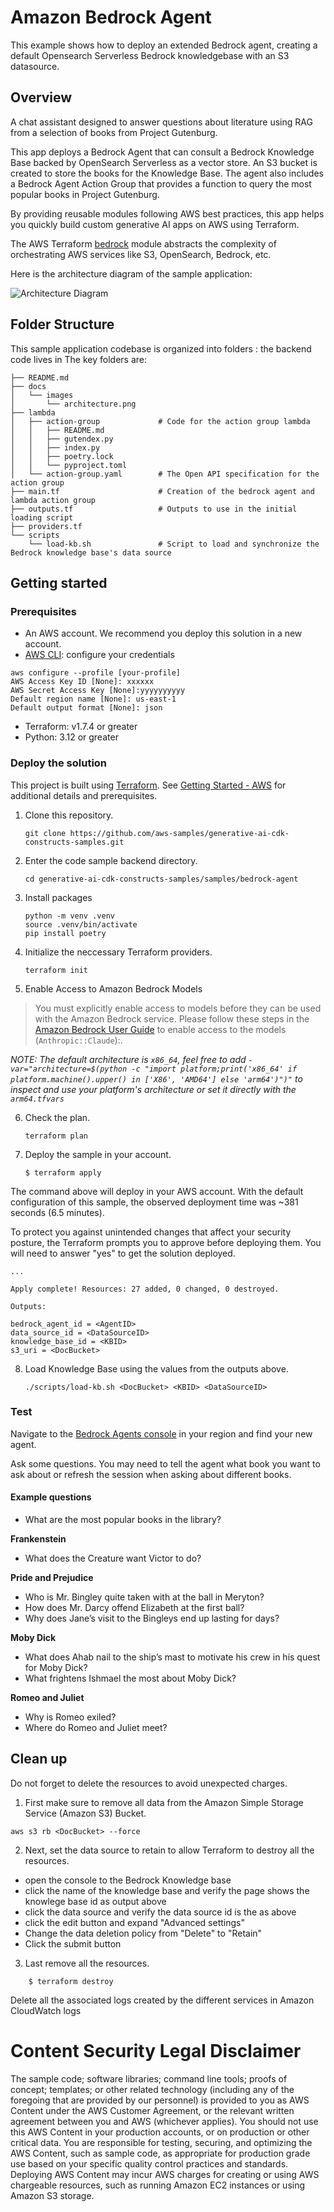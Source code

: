 # Amazon Bedrock Agent

This example shows how to deploy an extended Bedrock agent,
creating a default Opensearch Serverless Bedrock knowledgebase with an S3 datasource.

## Overview

A chat assistant designed to answer questions about literature using RAG from a
selection of books from Project Gutenburg.

This app deploys a Bedrock Agent that can consult a Bedrock Knowledge Base
backed by OpenSearch Serverless as a vector store. An S3 bucket is created to
store the books for the Knowledge Base. The agent also includes a Bedrock Agent
Action Group that provides a function to query the most popular books in Project
Gutenburg.

By providing reusable modules following AWS best practices,
this app helps you quickly build custom generative AI apps on AWS using Terraform.

The AWS Terraform [bedrock](https://registry.terraform.io/modules/aws-ia/bedrock/aws/latest) module 
abstracts the complexity of orchestrating AWS services like S3, OpenSearch, Bedrock, etc.

Here is the architecture diagram of the sample application:

![Architecture Diagram](docs/images/architecture.png)

## Folder Structure

This sample application codebase is organized into folders : the backend code lives in
The key folders are:

```tree
├── README.md
├── docs
│   └── images
│       └── architecture.png
├── lambda
│   ├── action-group             # Code for the action group lambda
│   │   ├── README.md
│   │   ├── gutendex.py
│   │   ├── index.py
│   │   ├── poetry.lock
│   │   └── pyproject.toml
│   └── action-group.yaml        # The Open API specification for the action group
├── main.tf                      # Creation of the bedrock agent and lambda action group
├── outputs.tf                   # Outputs to use in the initial loading script
├── providers.tf
└── scripts
    └── load-kb.sh               # Script to load and synchronize the Bedrock knowledge base's data source
```

## Getting started

### Prerequisites

- An AWS account. We recommend you deploy this solution in a new account.
- [AWS CLI](https://aws.amazon.com/cli/): configure your credentials

```shell
aws configure --profile [your-profile] 
AWS Access Key ID [None]: xxxxxx
AWS Secret Access Key [None]:yyyyyyyyyy
Default region name [None]: us-east-1 
Default output format [None]: json
```

- Terraform: v1.7.4 or greater
- Python: 3.12 or greater

### Deploy the solution

This project is built using [Terraform](https://www.terraform.io/). See [Getting Started - AWS](https://developer.hashicorp.com/terraform/tutorials/aws-get-started) for additional details and prerequisites.

1. Clone this repository.
    ```shell
    git clone https://github.com/aws-samples/generative-ai-cdk-constructs-samples.git
    ```

2. Enter the code sample backend directory.
    ```shell
    cd generative-ai-cdk-constructs-samples/samples/bedrock-agent
    ```

3. Install packages
   ```shell
   python -m venv .venv
   source .venv/bin/activate
   pip install poetry
   ```

4. Initialize the neccessary Terraform providers.
    ```shell
    terraform init
    ```

5. Enable Access to Amazon Bedrock Models
> You must explicitly enable access to models before they can be used with the Amazon Bedrock service. Please follow these steps in the [Amazon Bedrock User Guide](https://docs.aws.amazon.com/bedrock/latest/userguide/model-access.html) to enable access to the models (```Anthropic::Claude```):.

_NOTE: The default architecture is `x86_64`, feel free to add `-var="architecture=$(python -c "import platform;print('x86_64' if platform.machine().upper() in ['X86', 'AMD64'] else 'arm64')")"` to inspect and use your platform's architecture or set it directly with the `arm64.tfvars`_

6. Check the plan.

    ```shell
    terraform plan
    ```

7. Deploy the sample in your account.

    ```shell
    $ terraform apply
    ```

The command above will deploy in your AWS account. With the default configuration of this sample, the observed deployment time was ~381 seconds (6.5 minutes).

To protect you against unintended changes that affect your security posture, the Terraform prompts you to approve before deploying them. You will need to answer "yes" to get the solution deployed.

```
...

Apply complete! Resources: 27 added, 0 changed, 0 destroyed.

Outputs:

bedrock_agent_id = <AgentID>
data_source_id = <DataSourceID>
knowledge_base_id = <KBID>
s3_uri = <DocBucket>
```

8. Load Knowledge Base using the values from the outputs above.

    ```shell
    ./scripts/load-kb.sh <DocBucket> <KBID> <DataSourceID>
    ```

### Test

Navigate to the [Bedrock Agents console](https://us-east-1.console.aws.amazon.com/bedrock/home?region=us-east-1#/agents) in your region and find your new agent.

Ask some questions. You may need to tell the agent what book you want to ask about or refresh the session when asking about different books.

#### Example questions

* What are the most popular books in the library?

**Frankenstein**
* What does the Creature want Victor to do?

**Pride and Prejudice**
* Who is Mr. Bingley quite taken with at the ball in Meryton?
* How does Mr. Darcy offend Elizabeth at the first ball?
* Why does Jane’s visit to the Bingleys end up lasting for days?

**Moby Dick**
* What does Ahab nail to the ship’s mast to motivate his crew in his quest for Moby Dick?
* What frightens Ishmael the most about Moby Dick? 

**Romeo and Juliet**
* Why is Romeo exiled?
* Where do Romeo and Juliet meet?

## Clean up

Do not forget to delete the resources to avoid unexpected charges.

1. First make sure to remove all data from the Amazon Simple Storage Service (Amazon S3) Bucket.

```shell
aws s3 rb <DocBucket> --force
```

2. Next, set the data source to retain to allow Terraform to destroy all the resources.

- open the console to the Bedrock Knowledge base
- click the name of the knowledge base and verify the page shows the knowlege base id as output above <KBID>
- click the data source and verify the data source id is the <DataSourceID> as above
- click the edit button and expand "Advanced settings"
- Change the data deletion policy from "Delete" to "Retain"
- Click the submit button

3. Last remove all the resources.

```shell
    $ terraform destroy
```

Delete all the associated logs created by the different services in Amazon CloudWatch logs

# Content Security Legal Disclaimer
The sample code; software libraries; command line tools; proofs of concept; templates; or other related technology (including any of the foregoing that are provided by our personnel) is provided to you as AWS Content under the AWS Customer Agreement, or the relevant written agreement between you and AWS (whichever applies). You should not use this AWS Content in your production accounts, or on production or other critical data. You are responsible for testing, securing, and optimizing the AWS Content, such as sample code, as appropriate for production grade use based on your specific quality control practices and standards. Deploying AWS Content may incur AWS charges for creating or using AWS chargeable resources, such as running Amazon EC2 instances or using Amazon S3 storage.
